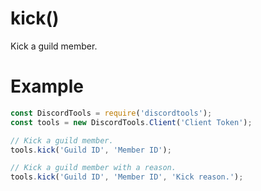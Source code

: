 # kick()

Kick a guild member.

# Example

```js
const DiscordTools = require('discordtools');
const tools = new DiscordTools.Client('Client Token');

// Kick a guild member.
tools.kick('Guild ID', 'Member ID');

// Kick a guild member with a reason.
tools.kick('Guild ID', 'Member ID', 'Kick reason.');
```